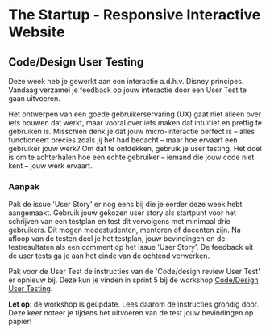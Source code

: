 # The Startup - Responsive Interactive Website 

## Code/Design User Testing

Deze week heb je gewerkt aan een interactie a.d.h.v. Disney principes. Vandaag verzamel je feedback op jouw interactie door een User Test te gaan uitvoeren.

Het ontwerpen van een goede gebruikerservaring (UX) gaat niet alleen over iets bouwen dat werkt, maar vooral over iets maken dat intuïtief en prettig te gebruiken is. Misschien denk je dat jouw micro-interactie perfect is – alles functioneert precies zoals jij het had bedacht – maar hoe ervaart een gebruiker jouw werk? Om dat te ontdekken, gebruik je user testing. Het doel is om te achterhalen hoe een echte gebruiker – iemand die jouw code niet kent – jouw werk ervaart.

### Aanpak

Pak de issue 'User Story' er nog eens bij die je eerder deze week hebt aangemaakt. Gebruik jouw gekozen user story als startpunt voor het schrijven van een testplan en test dit vervolgens met minimaal drie gebruikers. Dit mogen medestudenten, mentoren of docenten zijn. Na afloop van de testen deel je het testplan, jouw bevindingen en de testresultaten als een comment op het issue 'User Story'. De feedback uit de user tests ga je aan het einde van de ochtend verwerken. 

<!--
Aan het einde van de ochtend heb je het volgende gedaan:
- [ ] Je hebt een testplan geschreven en geproeftest met een medestudent
- [ ] Je hebt minimaal drie user tests uitgevoerd
- [ ] Je hebt tijdens het testen jouw bevindinen op geschreven 
-->

Pak voor de User Test de instructies van de 'Code/design review User Test' er opnieuw bij. Deze kun je vinden in sprint 5 bij de workshop [Code/Design User Testing](https://github.com/fdnd-task/fix-the-flow-interactive-website/blob/main/docs/code-design-review-user-testing.md). 

**Let op**: de workshop is geüpdate. Lees daarom de instructies grondig door. Deze keer noteer je tijdens het uitvoeren van de test jouw bevindingen op papier!
